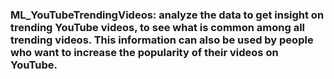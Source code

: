 ### ML_YouTubeTrendingVideos: analyze the data to get insight on trending YouTube videos, to see what is common among all trending videos. This information can also be used by people who want to increase the popularity of their videos on YouTube.
